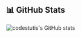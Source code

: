
## 📊 GitHub Stats

![codestutis's GitHub stats](https://github-readme-stats.vercel.app/api?username=codestutis&show_icons=true&theme=radical)
